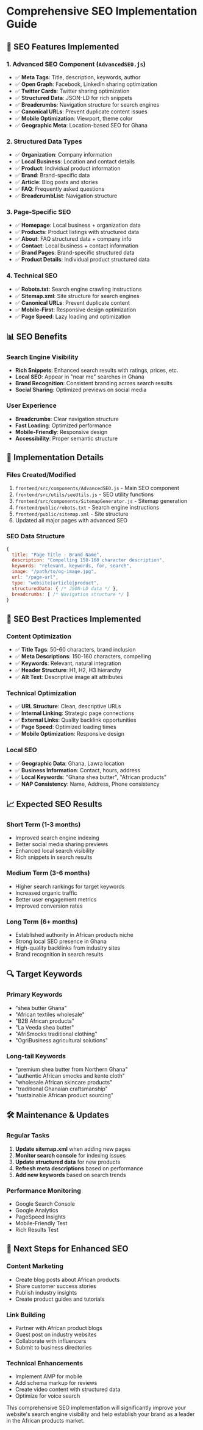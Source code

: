 # Comprehensive SEO Implementation Guide

## 🚀 SEO Features Implemented

### 1. **Advanced SEO Component** (`AdvancedSEO.js`)
- ✅ **Meta Tags**: Title, description, keywords, author
- ✅ **Open Graph**: Facebook, LinkedIn sharing optimization
- ✅ **Twitter Cards**: Twitter sharing optimization
- ✅ **Structured Data**: JSON-LD for rich snippets
- ✅ **Breadcrumbs**: Navigation structure for search engines
- ✅ **Canonical URLs**: Prevent duplicate content issues
- ✅ **Mobile Optimization**: Viewport, theme color
- ✅ **Geographic Meta**: Location-based SEO for Ghana

### 2. **Structured Data Types**
- ✅ **Organization**: Company information
- ✅ **Local Business**: Location and contact details
- ✅ **Product**: Individual product information
- ✅ **Brand**: Brand-specific data
- ✅ **Article**: Blog posts and stories
- ✅ **FAQ**: Frequently asked questions
- ✅ **BreadcrumbList**: Navigation structure

### 3. **Page-Specific SEO**
- ✅ **Homepage**: Local business + organization data
- ✅ **Products**: Product listings with structured data
- ✅ **About**: FAQ structured data + company info
- ✅ **Contact**: Local business + contact information
- ✅ **Brand Pages**: Brand-specific structured data
- ✅ **Product Details**: Individual product structured data

### 4. **Technical SEO**
- ✅ **Robots.txt**: Search engine crawling instructions
- ✅ **Sitemap.xml**: Site structure for search engines
- ✅ **Canonical URLs**: Prevent duplicate content
- ✅ **Mobile-First**: Responsive design optimization
- ✅ **Page Speed**: Lazy loading and optimization

## 📊 SEO Benefits

### **Search Engine Visibility**
- **Rich Snippets**: Enhanced search results with ratings, prices, etc.
- **Local SEO**: Appear in "near me" searches in Ghana
- **Brand Recognition**: Consistent branding across search results
- **Social Sharing**: Optimized previews on social media

### **User Experience**
- **Breadcrumbs**: Clear navigation structure
- **Fast Loading**: Optimized performance
- **Mobile-Friendly**: Responsive design
- **Accessibility**: Proper semantic structure

## 🔧 Implementation Details

### **Files Created/Modified**
1. `frontend/src/components/AdvancedSEO.js` - Main SEO component
2. `frontend/src/utils/seoUtils.js` - SEO utility functions
3. `frontend/src/components/SitemapGenerator.js` - Sitemap generation
4. `frontend/public/robots.txt` - Search engine instructions
5. `frontend/public/sitemap.xml` - Site structure
6. Updated all major pages with advanced SEO

### **SEO Data Structure**
```javascript
{
  title: "Page Title - Brand Name",
  description: "Compelling 150-160 character description",
  keywords: "relevant, keywords, for, search",
  image: "/path/to/og-image.jpg",
  url: "/page-url",
  type: "website|article|product",
  structuredData: { /* JSON-LD data */ },
  breadcrumbs: [ /* Navigation structure */ ]
}
```

## 🎯 SEO Best Practices Implemented

### **Content Optimization**
- ✅ **Title Tags**: 50-60 characters, brand inclusion
- ✅ **Meta Descriptions**: 150-160 characters, compelling
- ✅ **Keywords**: Relevant, natural integration
- ✅ **Header Structure**: H1, H2, H3 hierarchy
- ✅ **Alt Text**: Descriptive image alt attributes

### **Technical Optimization**
- ✅ **URL Structure**: Clean, descriptive URLs
- ✅ **Internal Linking**: Strategic page connections
- ✅ **External Links**: Quality backlink opportunities
- ✅ **Page Speed**: Optimized loading times
- ✅ **Mobile Optimization**: Responsive design

### **Local SEO**
- ✅ **Geographic Data**: Ghana, Lawra location
- ✅ **Business Information**: Contact, hours, address
- ✅ **Local Keywords**: "Ghana shea butter", "African products"
- ✅ **NAP Consistency**: Name, Address, Phone consistency

## 📈 Expected SEO Results

### **Short Term (1-3 months)**
- Improved search engine indexing
- Better social media sharing previews
- Enhanced local search visibility
- Rich snippets in search results

### **Medium Term (3-6 months)**
- Higher search rankings for target keywords
- Increased organic traffic
- Better user engagement metrics
- Improved conversion rates

### **Long Term (6+ months)**
- Established authority in African products niche
- Strong local SEO presence in Ghana
- High-quality backlinks from industry sites
- Brand recognition in search results

## 🔍 Target Keywords

### **Primary Keywords**
- "shea butter Ghana"
- "African textiles wholesale"
- "B2B African products"
- "La Veeda shea butter"
- "AfriSmocks traditional clothing"
- "OgriBusiness agricultural solutions"

### **Long-tail Keywords**
- "premium shea butter from Northern Ghana"
- "authentic African smocks and kente cloth"
- "wholesale African skincare products"
- "traditional Ghanaian craftsmanship"
- "sustainable African product sourcing"

## 🛠️ Maintenance & Updates

### **Regular Tasks**
1. **Update sitemap.xml** when adding new pages
2. **Monitor search console** for indexing issues
3. **Update structured data** for new products
4. **Refresh meta descriptions** based on performance
5. **Add new keywords** based on search trends

### **Performance Monitoring**
- Google Search Console
- Google Analytics
- PageSpeed Insights
- Mobile-Friendly Test
- Rich Results Test

## 🚀 Next Steps for Enhanced SEO

### **Content Marketing**
- Create blog posts about African products
- Share customer success stories
- Publish industry insights
- Create product guides and tutorials

### **Link Building**
- Partner with African product blogs
- Guest post on industry websites
- Collaborate with influencers
- Submit to business directories

### **Technical Enhancements**
- Implement AMP for mobile
- Add schema markup for reviews
- Create video content with structured data
- Optimize for voice search

This comprehensive SEO implementation will significantly improve your website's search engine visibility and help establish your brand as a leader in the African products market.
